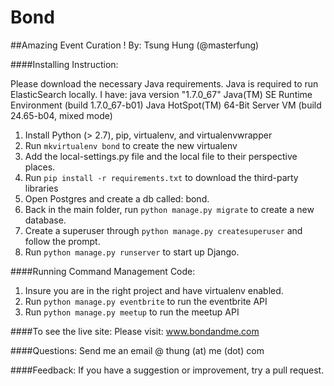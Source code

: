 Bond
====

##Amazing Event Curation !
By: Tsung Hung (@masterfung)

####Installing Instruction:

Please download the necessary Java requirements. Java is required to run ElasticSearch locally.
I have: 
java version "1.7.0_67"
Java(TM) SE Runtime Environment (build 1.7.0_67-b01)
Java HotSpot(TM) 64-Bit Server VM (build 24.65-b04, mixed mode)

1. Install Python (> 2.7), pip, virtualenv, and virtualenvwrapper
2. Run `mkvirtualenv bond` to create the new virtualenv
3. Add the local-settings.py file and the local file to their perspective places.
4. Run `pip install -r requirements.txt` to download the third-party libraries
5. Open Postgres and create a db called: bond.
6. Back in the main folder, run `python manage.py migrate` to create a new database.
7. Create a superuser through `python manage.py createsuperuser` and follow the prompt.
8. Run `python manage.py runserver` to start up Django.


####Running Command Management Code:
1. Insure you are in the right project and have virtualenv enabled.
2. Run `python manage.py eventbrite` to run the eventbrite API
3. Run `python manage.py meetup` to run the meetup API

####To see the live site: 
Please visit: www.bondandme.com

####Questions:
Send me an email @ thung (at) me (dot) com

####Feedback:
If you have a suggestion or improvement, try a pull request.
